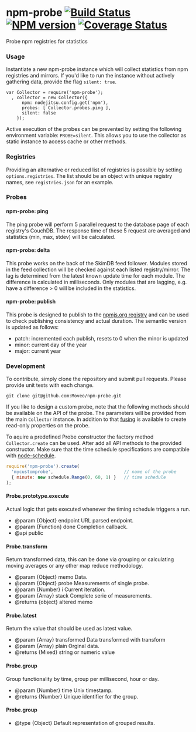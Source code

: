 # npm-probe [![Build Status][status]](https://travis-ci.org/Moveo/npm-probe) [![NPM version][npmimgurl]](http://npmjs.org/package/npm-probe) [![Coverage Status][coverage]](http://coveralls.io/r/Moveo/npm-probe?branch=master)
Probe npm registries for statistics

[status]: https://travis-ci.org/Moveo/npm-probe.png?branch=master
[npmimgurl]: https://badge.fury.io/js/npm-probe.png
[coverage]: http://coveralls.io/repos/Moveo/npm-probe/badge.png?branch=master

### Usage

Instantiate a new npm-probe instance which will collect statistics from npm
registries and mirrors. If you'd like to run the instance without actively
gathering data, provide the flag `silent: true`.

```
var Collector = require('npm-probe');
  , collector = new Collector({
      npm: nodejitsu.config.get('npm'),
      probes: [ Collector.probes.ping ],
      silent: false
    });
```

Active execution of the probes can be prevented by setting the following
environment variable: `PROBE=silent`. This allows you to use the collector as
static instance to access cache or other methods.

### Registries

Providing an alternative or reduced list of registries is possible by setting
`options.registries`. The list should be an object with unique registry names,
see `registries.json` for an example.

### Probes

#### npm-probe: ping

The ping probe will perform 5 parallel request to the database page of each
registry's CouchDB. The response time of these 5 request are averaged and
statistics (min, max, stdev) will be calculated.

#### npm-probe: delta

This probe works on the back of the SkimDB feed follower. Modules stored in the feed
collection will be checked against each listed registry/mirror. The lag is
determined from the latest known update time for each module. The difference is
calculated in milliseconds. Only modules that are lagging, e.g. have a difference > 0
will be included in the statistics.

#### npm-probe: publish

This probe is designed to publish to the [npmjs.org registry] and can be used to
check publishing consistency and actual duration. The semantic version is updated
as follows:

- patch: incremented each publish, resets to 0 when the minor is updated
- minor: current day of the year
- major: current year

### Development

To contribute, simply clone the repository and submit pull requests. Please
provide unit tests with each change.

```
git clone git@github.com:Moveo/npm-probe.git
```

If you like to design a custom probe, note that the following methods should be
available on the API of the probe. The parameters will be provided
from the main `Collector` instance. In addition to that [fusing] is available to
create read-only properties on the probe.

To aquire a predefined Probe constructor the factory method `Collector.create`
can be used. After add all API methods to the provided constructor. Make sure that
the time schedule specifications are compatible with [node-schedule].

```js
require('npm-probe').create(
  'mycustomprobe',                           // name of the probe
  { minute: new schedule.Range(0, 60, 1) }   // time schedule
);
```

#### Probe.prototype.execute

Actual logic that gets executed whenever the timing schedule triggers a run.

- @param {Object} endpoint URL parsed endpoint.
- @param {Function} done Completion callback.
- @api public

#### Probe.transform

Return transformed data, this can be done via grouping or calculating moving
averages or any other map reduce methodology.

- @param {Object} memo Data.
- @param {Object} probe Measurements of single probe.
- @param {Number} i Current iteration.
- @param {Array} stack Complete serie of measurements.
- @returns {object} altered memo

#### Probe.latest

Return the value that should be used as latest value.

- @param {Array} transformed Data transformed with transform
- @param {Array} plain Orginal data.
- @returns {Mixed} string or numeric value

#### Probe.group

Group functionality by time, group per millisecond, hour or day.

- @param {Number} time Unix timestamp.
- @returns {Number} Unique identifier for the group.

#### Probe.group

- @type {Object} Default representation of grouped results.

[fusing]: https://github.com/bigpipe/fusing
[npmjs.org registry]: http://registry.npmjs.org/
[node-schedule]: https://github.com/mattpat/node-schedule